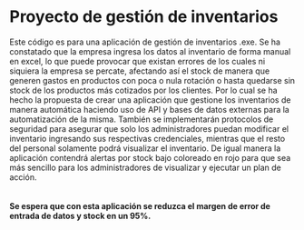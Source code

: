 # Proyecto de gestión de inventarios 
Este código es para una aplicación de gestión de inventarios .exe. Se ha constatado que la empresa ingresa los datos al inventario de forma manual en excel, lo que puede provocar que existan errores de los cuales ni siquiera la empresa se percate, afectando así el stock de manera que generen gastos en productos con poca o nula rotación o hasta quedarse sin stock de los productos más cotizados por los clientes. Por lo cual se ha hecho la propuesta de crear una aplicación que gestione los inventarios de manera automática haciendo uso de API y bases de datos externas para la automatización de la misma. También se implementarán protocolos de seguridad para asegurar que solo los administradores puedan modificar el inventario ingresando sus respectivas credenciales, mientras que el resto del personal solamente podrá visualizar el inventario. De igual manera la aplicación contendrá alertas por stock bajo coloreado en rojo para que sea más sencillo para los administradores de visualizar y ejecutar un plan de acción.\
\
\
**Se espera que con esta aplicación se reduzca el margen de error de entrada de datos y stock en un 95%.**
